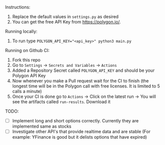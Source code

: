 Instructions:

1. Replace the default values in `settings.py` as desired
2. You can get the free API Key from https://polygon.io/.

Running locally:

1. To run type `POLYGON_API_KEY="<api_key>" python3 main.py`

Running on Github CI:

1. Fork this repo
2. Go to `Settings` -> `Secrets and Variables` -> `Actions`
3. Added a Repository Secret called `POLYGON_API_KEY` and should be your Polygon API Key
4. Now whenever you make a Pull request wait for the CI to finish (the longest time will be in the Polygon call with free licenses. It is limited to 5 calls a minute)
5. Once your CI is done go to `Actions` -> Click on the latest run -> You will see the artifacts called `run-results`. Download it

TODO:

- [ ] Implement long and short options correctly. Currently they are implemented same as stocks
- [ ] Investigate other API's that provide realtime data and are stable (For example: YFinance is good but it delists options that have expired)
